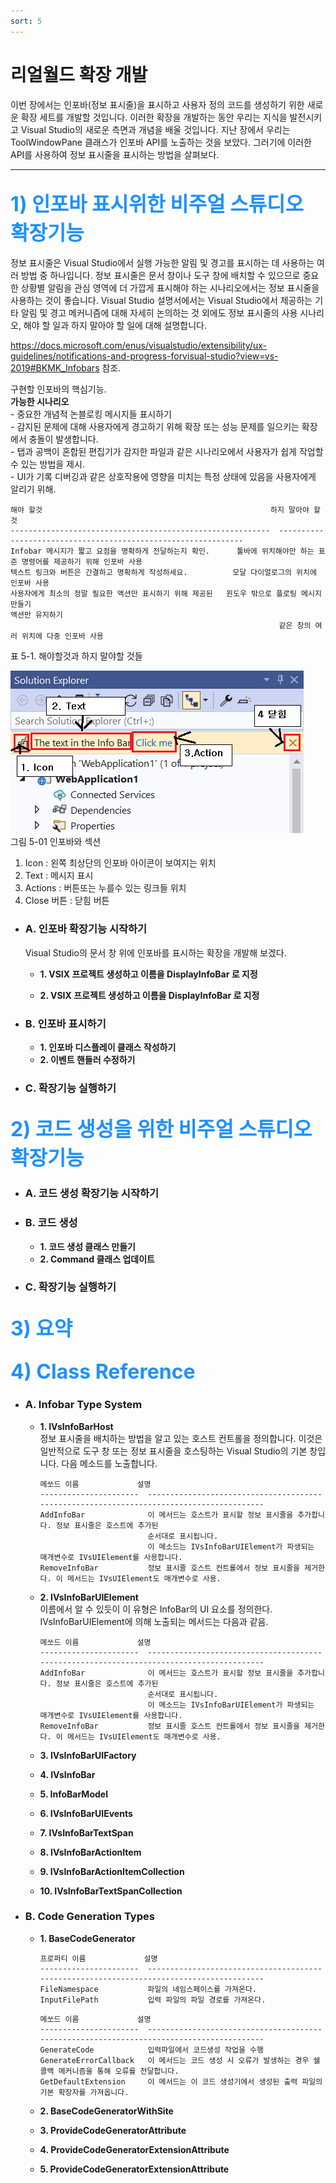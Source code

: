 ```yaml
---
sort: 5
---
```


# 리얼월드 확장 개발
이번 장에서는 인포바(정보 표시줄)을 표시하고 사용자 정의 코드를 생성하기 위한 새로운 확장 세트를 개발할 것입니다. 이러한 확장을 개발하는 동안 우리는 지식을 발전시키고 Visual Studio의 새로운 측면과 개념을 배울 것입니다.
지난 장에서 우리는 ToolWindowPane 클래스가 인포바 API를 노출하는 것을 보았다. 그러기에 이러한 API를 사용하여 정보 표시줄을 표시하는 방법을 살펴보다.
***
## <font color='dodgerblue' size="6">1) 인포바 표시위한 비주얼 스튜디오 확장기능</font>
정보 표시줄은 Visual Studio에서 실행 가능한 알림 및 경고를 표시하는 데 사용하는 여러 방법 중 하나입니다. 정보 표시줄은 문서 창이나 도구 창에 배치할 수 있으므로 중요한 상황별 알림을 관심 영역에 더 가깝게 표시해야 하는 시나리오에서는 정보 표시줄을 사용하는 것이 좋습니다. Visual Studio 설명서에서는 Visual Studio에서 제공하는 기타 알림 및 경고 메커니즘에 대해 자세히 논의하는 것 외에도 정보 표시줄의 사용 시나리오, 해야 할 일과 하지 말아야 할 일에 대해 설명합니다.

https://docs.microsoft.com/enus/visualstudio/extensibility/ux-guidelines/notifications-and-progress-forvisual-studio?view=vs-2019#BKMK_Infobars 참조.

구현할 인포바의 핵심기능.  
**가능한 시나리오**   
    - 중요한 개념적 논블로킹 메시지들 표시하기   
    - 감지된 문제에 대해 사용자에게 경고하기 위해 확장 또는 성능 문제를 일으키는 확장에서 충돌이 발생합니다.  
    - 탭과 공백이 혼합된 편집기가 감지한 파일과 같은 시나리오에서 사용자가 쉽게 작업할 수 있는 방법을 제시.  
    - UI가 기록 디버깅과 같은 상호작용에 영향을 미치는 특정 상태에 있음을 사용자에게 알리기 위해.  

```
해야 할것                                                   하지 말아야 할 것
----------------------------------------------------------  --------------------------------------------------------------
Infobar 메시지가 짧고 요점을 명확하게 전달하는지 확인.      툴바에 위치해야만 하는 표준 명령어를 제공하기 위해 인포바 사용
텍스트 링크와 버튼은 간결하고 명확하게 작성하세요.          모달 다이얼로그의 위치에 인포바 사용
사용자에게 최소의 정말 필요한 액션만 표시하기 위해 제공된   윈도우 밖으로 플로팅 메시지 만들기
액션만 유지하기
                                                            같은 창의 여러 위치에 다중 인포바 사용
```
표 5-1. 해야할것과 하지 말야할 것들

![05_01_ExtEssential2019](image/05/05_01_InfobarDesc.png)   
그림 5-01 인포바와 섹션

1. Icon : 왼쪽 최상단의 인포바 아이콘이 보여지는 위치
2. Text : 메시지 표시
3. Actions : 버튼또는 누를수 있는 링크들 위치
4. Close 버튼 : 닫힘 버튼

- ### A. 인포바 확장기능 시작하기
    Visual Studio의 문서 창 위에 인포바를 표시하는 확장을 개발해 보겠다.

    - **1. VSIX 프로젝트 생성하고 이름을 DisplayInfoBar 로 지정**  

    - **2. VSIX 프로젝트 생성하고 이름을 DisplayInfoBar 로 지정**  
        

- ### B. 인포바 표시하기
    - **1. 인포바 디스플레이 클래스 작성하기**  
    - **2. 이벤트 핸들러 수정하기**  
- ### C. 확장기능 실행하기

## <font color='dodgerblue' size="6">2) 코드 생성을 위한 비주얼 스튜디오 확장기능</font>

- ### A. 코드 생성 확장기능 시작하기

- ### B. 코드 생성
    - **1. 코드 생성 클래스 만들기**  
    - **2. Command 클래스 업데이트**  

- ### C. 확장기능 실행하기

## <font color='dodgerblue' size="6">3) 요약</font>

## <font color='dodgerblue' size="6">4) Class Reference</font>        
- ### A. Infobar Type System
    - **1. IVsInfoBarHost**  
        정보 표시줄을 배치하는 방법을 알고 있는 호스트 컨트롤을 정의합니다. 이것은 일반적으로 도구 창 또는 정보 표시줄을 호스팅하는 Visual Studio의 기본 창입니다. 다음 메소드를 노출합니다.

        ```
        메쏘드 이름             설명
        ----------------------  -----------------------------------------------------------------------------------------
        AddInfoBar              이 메서드는 호스트가 표시할 정보 표시줄을 추가합니다. 정보 표시줄은 호스트에 추가된
                                순서대로 표시됩니다. 
                                이 메소드는 IVsInfoBarUIElement가 파생되는 매개변수로 IVsUIElement를 사용합니다.
        RemoveInfoBar           정보 표시줄 호스트 컨트롤에서 정보 표시줄을 제거한다. 이 메서드는 IVsUIElement도 매개변수로 사용.
        ```

    - **2. IVsInfoBarUIElement**  
        이름에서 알 수 있듯이 이 유형은 InfoBar의 UI 요소를 정의한다. IVsInfoBarUIElement에 의해 노출되는 메서드는 다음과 같음.

        ```
        메쏘드 이름             설명
        ----------------------  -----------------------------------------------------------------------------------------
        AddInfoBar              이 메서드는 호스트가 표시할 정보 표시줄을 추가합니다. 정보 표시줄은 호스트에 추가된
                                순서대로 표시됩니다. 
                                이 메소드는 IVsInfoBarUIElement가 파생되는 매개변수로 IVsUIElement를 사용합니다.
        RemoveInfoBar           정보 표시줄 호스트 컨트롤에서 정보 표시줄을 제거한다. 이 메서드는 IVsUIElement도 매개변수로 사용.
        ```

    - **3. IVsInfoBarUIFactory**  

    - **4. IVsInfoBar**  

    - **5. InfoBarModel**  

    - **6. IVsInfoBarUIEvents**  

    - **7. IVsInfoBarTextSpan**  

    - **8. IVsInfoBarActionItem**  

    - **9. IVsInfoBarActionItemCollection**  

    - **10. IVsInfoBarTextSpanCollection**  



- ### B. Code Generation Types
    - **1. BaseCodeGenerator**  

        ```
        프로퍼티 이름             설명
        ----------------------  -----------------------------------------------------------------------------------------
        FileNamespace           파일의 네임스페이스를 가져온다.
        InputFilePath           입력 파일의 파일 경로를 가져온다.
        ```

        ```
        메쏘드 이름             설명
        ----------------------  -----------------------------------------------------------------------------------------
        GenerateCode            입력파일에서 코드생성 작업을 수행
        GenerateErrorCallback   이 메서드는 코드 생성 시 오류가 발생하는 경우 쉘 콜백 메커니즘을 통해 오류를 전달합니다.
        GetDefaultExtension     이 메서드는 이 코드 생성기에서 생성된 출력 파일의 기본 확장자를 가져옵니다.
        ```    

    - **2. BaseCodeGeneratorWithSite**  

    - **3. ProvideCodeGeneratorAttribute**  

    - **4. ProvideCodeGeneratorExtensionAttribute**

    - **5. ProvideCodeGeneratorExtensionAttribute**
        